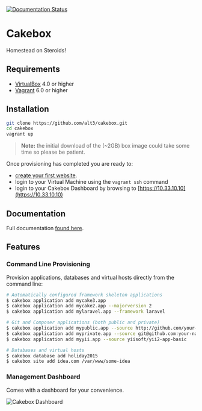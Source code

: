 [![Documentation Status](https://readthedocs.org/projects/cakebox/badge)](https://cakebox.readthedocs.org)

# Cakebox

Homestead on Steroids!

## Requirements

+ [VirtualBox](https://www.virtualbox.org/wiki/Downloads) 4.0 or higher
+ [Vagrant](https://www.vagrantup.com/downloads.htmlhttps://www.virtualbox.org/wiki/Downloads) 6.0 or higher

## Installation

```bash
git clone https://github.com/alt3/cakebox.git
cd cakebox
vagrant up
```

> **Note:** the initial download of the (~2GB) box image could take some time
> so please be patient.

Once provisioning has completed you are ready to:

- [create your first website](http://cakebox.readthedocs.org/en/latest/tutorials/creating-your-first-website/).
- login to your Virtual Machine using the ``vagrant ssh`` command
- login to your Cakebox Dashboard by browsing to [https://10.33.10.10](https://10.33.10.10)

## Documentation

Full documentation [found here](http://cakebox.readthedocs.org/en/latest/).


## Features

### Command Line Provisioning

Provision applications, databases and virtual hosts directly from the command
line:

```bash
# Automatically configured framework skeleton applications
$ cakebox application add mycake3.app
$ cakebox application add mycake2.app --majorversion 2
$ cakebox application add mylaravel.app --framework laravel

# Git and Composer applications (both public and private)
$ cakebox application add mypublic.app --source http://github.com/your-name/repository
$ cakebox application add myprivate.app --source git@github.com:your-name/repository.git
$ cakebox application add myyii.app --source yiisoft/yii2-app-basic

# Databases and virtual hosts
$ cakebox database add holiday2015
$ cakebox site add idea.com /var/www/some-idea
```

### Management Dashboard

Comes with a dashboard for your convenience.

![Cakebox Dashboard](docs/sources/img/cakebox-dashboard.png)
